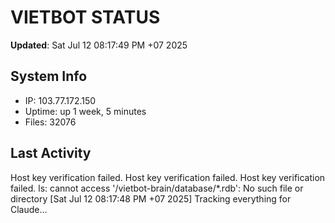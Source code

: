 # VIETBOT STATUS
**Updated**: Sat Jul 12 08:17:49 PM +07 2025

## System Info
- IP: 103.77.172.150
- Uptime: up 1 week, 5 minutes
- Files: 32076

## Last Activity
Host key verification failed.
Host key verification failed.
Host key verification failed.
ls: cannot access '/vietbot-brain/database/*.rdb': No such file or directory
[Sat Jul 12 08:17:48 PM +07 2025] Tracking everything for Claude...

